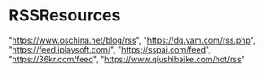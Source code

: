 # RSSResources

"https://www.oschina.net/blog/rss",
"https://dq.yam.com/rss.php",
"https://feed.iplaysoft.com/",
"https://sspai.com/feed",
"https://36kr.com/feed",
"https://www.qiushibaike.com/hot/rss"
